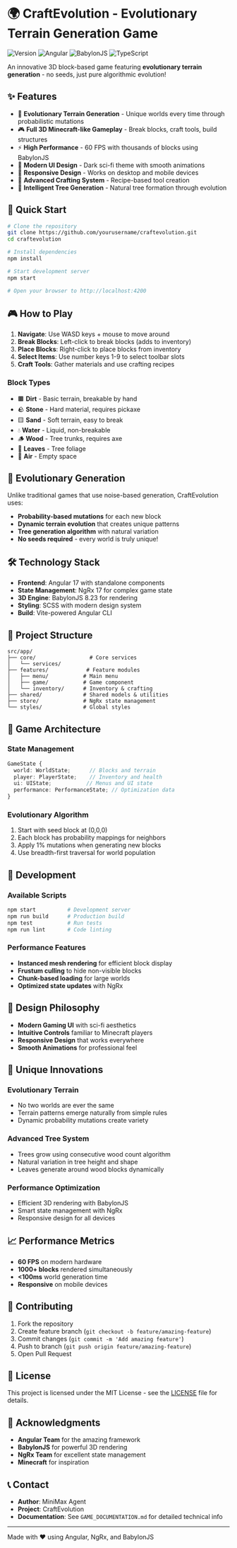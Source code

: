 # 🌍 CraftEvolution - Evolutionary Terrain Generation Game

![Version](https://img.shields.io/badge/version-1.0.0-blue)
![Angular](https://img.shields.io/badge/Angular-17-red)
![BabylonJS](https://img.shields.io/badge/BabylonJS-8.23-green)
![TypeScript](https://img.shields.io/badge/TypeScript-5.4-blue)

An innovative 3D block-based game featuring **evolutionary terrain generation** - no seeds, just pure algorithmic evolution!

## ✨ Features

- 🧬 **Evolutionary Terrain Generation** - Unique worlds every time through probabilistic mutations
- 🎮 **Full 3D Minecraft-like Gameplay** - Break blocks, craft tools, build structures
- ⚡ **High Performance** - 60 FPS with thousands of blocks using BabylonJS
- 🎨 **Modern UI Design** - Dark sci-fi theme with smooth animations
- 📱 **Responsive Design** - Works on desktop and mobile devices
- 🔧 **Advanced Crafting System** - Recipe-based tool creation
- 🌳 **Intelligent Tree Generation** - Natural tree formation through evolution

## 🚀 Quick Start

```bash
# Clone the repository
git clone https://github.com/yourusername/craftevolution.git
cd craftevolution

# Install dependencies
npm install

# Start development server
npm start

# Open your browser to http://localhost:4200
```

## 🎮 How to Play

1. **Navigate**: Use WASD keys + mouse to move around
2. **Break Blocks**: Left-click to break blocks (adds to inventory)
3. **Place Blocks**: Right-click to place blocks from inventory
4. **Select Items**: Use number keys 1-9 to select toolbar slots
5. **Craft Tools**: Gather materials and use crafting recipes

### Block Types
- 🟫 **Dirt** - Basic terrain, breakable by hand
- 🪨 **Stone** - Hard material, requires pickaxe
- 🟨 **Sand** - Soft terrain, easy to break
- 💧 **Water** - Liquid, non-breakable
- 🪵 **Wood** - Tree trunks, requires axe
- 🍃 **Leaves** - Tree foliage
- 💨 **Air** - Empty space

## 🧬 Evolutionary Generation

Unlike traditional games that use noise-based generation, CraftEvolution uses:

- **Probability-based mutations** for each new block
- **Dynamic terrain evolution** that creates unique patterns
- **Tree generation algorithm** with natural variation
- **No seeds required** - every world is truly unique!

## 🛠️ Technology Stack

- **Frontend**: Angular 17 with standalone components
- **State Management**: NgRx 17 for complex game state
- **3D Engine**: BabylonJS 8.23 for rendering
- **Styling**: SCSS with modern design system
- **Build**: Vite-powered Angular CLI

## 📁 Project Structure

```
src/app/
├── core/                 # Core services
│   └── services/
├── features/            # Feature modules
│   ├── menu/           # Main menu
│   ├── game/           # Game component
│   └── inventory/      # Inventory & crafting
├── shared/             # Shared models & utilities
├── store/              # NgRx state management
└── styles/             # Global styles
```

## 🎯 Game Architecture

### State Management
```typescript
GameState {
  world: WorldState;      // Blocks and terrain
  player: PlayerState;    // Inventory and health
  ui: UIState;           // Menus and UI state
  performance: PerformanceState; // Optimization data
}
```

### Evolutionary Algorithm
1. Start with seed block at (0,0,0)
2. Each block has probability mappings for neighbors
3. Apply 1% mutations when generating new blocks
4. Use breadth-first traversal for world population

## 🔧 Development

### Available Scripts

```bash
npm start          # Development server
npm run build      # Production build
npm test           # Run tests
npm run lint       # Code linting
```

### Performance Features

- **Instanced mesh rendering** for efficient block display
- **Frustum culling** to hide non-visible blocks
- **Chunk-based loading** for large worlds
- **Optimized state updates** with NgRx

## 🎨 Design Philosophy

- **Modern Gaming UI** with sci-fi aesthetics
- **Intuitive Controls** familiar to Minecraft players
- **Responsive Design** that works everywhere
- **Smooth Animations** for professional feel

## 🌟 Unique Innovations

### Evolutionary Terrain
- No two worlds are ever the same
- Terrain patterns emerge naturally from simple rules
- Dynamic probability mutations create variety

### Advanced Tree System
- Trees grow using consecutive wood count algorithm
- Natural variation in tree height and shape
- Leaves generate around wood blocks dynamically

### Performance Optimization
- Efficient 3D rendering with BabylonJS
- Smart state management with NgRx
- Responsive design for all devices

## 📈 Performance Metrics

- **60 FPS** on modern hardware
- **1000+ blocks** rendered simultaneously
- **<100ms** world generation time
- **Responsive** on mobile devices

## 🤝 Contributing

1. Fork the repository
2. Create feature branch (`git checkout -b feature/amazing-feature`)
3. Commit changes (`git commit -m 'Add amazing feature'`)
4. Push to branch (`git push origin feature/amazing-feature`)
5. Open Pull Request

## 📄 License

This project is licensed under the MIT License - see the [LICENSE](LICENSE) file for details.

## 🙏 Acknowledgments

- **Angular Team** for the amazing framework
- **BabylonJS** for powerful 3D rendering
- **NgRx Team** for excellent state management
- **Minecraft** for inspiration

## 📞 Contact

- **Author**: MiniMax Agent
- **Project**: CraftEvolution
- **Documentation**: See `GAME_DOCUMENTATION.md` for detailed technical info

---

Made with ❤️ using Angular, NgRx, and BabylonJS
